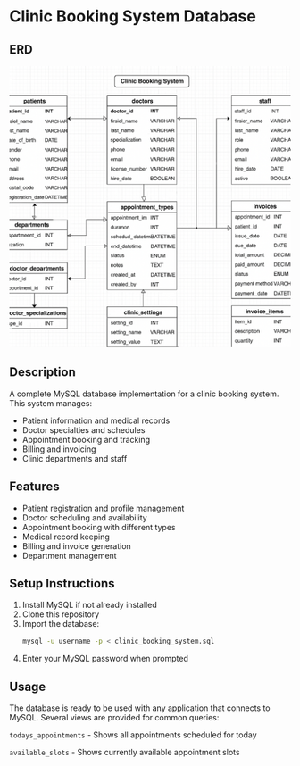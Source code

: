 # Clinic Booking System Database

## ERD
![Clinic Booking System ERD](./clinic-booking-system_ERD.png)

## Description
A complete MySQL database implementation for a clinic booking system. This system manages:
- Patient information and medical records
- Doctor specialties and schedules
- Appointment booking and tracking
- Billing and invoicing
- Clinic departments and staff

## Features
- Patient registration and profile management
- Doctor scheduling and availability
- Appointment booking with different types
- Medical record keeping
- Billing and invoice generation
- Department management

## Setup Instructions
1. Install MySQL if not already installed
2. Clone this repository
3. Import the database:
   ```bash
   mysql -u username -p < clinic_booking_system.sql
4. Enter your MySQL password when prompted

## Usage
The database is ready to be used with any application that connects to MySQL. Several views are provided for common queries:

`todays_appointments` - Shows all appointments scheduled for today

`available_slots` - Shows currently available appointment slots

